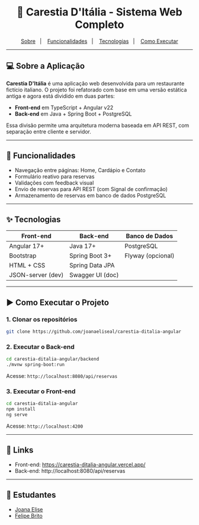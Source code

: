 <h1 align="center">🍝 Carestia D'Itália - Sistema Web Completo</h1>

<p align="center">
  <a href="#-sobre-a-aplicação">Sobre</a>&nbsp;&nbsp;&nbsp;|&nbsp;&nbsp;&nbsp;
  <a href="#-funcionalidades">Funcionalidades</a>&nbsp;&nbsp;&nbsp;|&nbsp;&nbsp;&nbsp;
  <a href="#-tecnologias">Tecnologias</a>&nbsp;&nbsp;&nbsp;|&nbsp;&nbsp;&nbsp;
  <a href="#️-como-executar-o-projeto">Como Executar</a>
</p>

---

## 💻 Sobre a Aplicação

**Carestia D'Itália** é uma aplicação web desenvolvida para um restaurante fictício italiano. O projeto foi refatorado com base em uma versão estática antiga e agora está dividido em duas partes:

- **Front-end** em TypeScript + Angular v22  
- **Back-end** em Java + Spring Boot + PostgreSQL  

Essa divisão permite uma arquitetura moderna baseada em API REST, com separação entre cliente e servidor.

---

## 🚀 Funcionalidades

- Navegação entre páginas: Home, Cardápio e Contato
- Formulário reativo para reservas
- Validações com feedback visual
- Envio de reservas para API REST (com Signal de confirmação)
- Armazenamento de reservas em banco de dados PostgreSQL

---

## ✨ Tecnologias

| Front-end       | Back-end         | Banco de Dados |
|------------------|------------------|----------------|
| Angular 17+      | Java 17+         | PostgreSQL     |
| Bootstrap        | Spring Boot 3+   | Flyway (opcional) |
| HTML + CSS       | Spring Data JPA  |                |
| JSON-server (dev)| Swagger UI (doc) |                |

---

## ▶️ Como Executar o Projeto

### 1. Clonar os repositórios

```bash
git clone https://github.com/joanaeliseal/carestia-ditalia-angular

```

### 2. Executar o Back-end

```bash
cd carestia-ditalia-angular/backend
./mvnw spring-boot:run
```

Acesse: `http://localhost:8080/api/reservas`

### 3. Executar o Front-end

```bash
cd carestia-ditalia-angular
npm install
ng serve
```

Acesse: `http://localhost:4200`

---

## 🔗 Links

- Front-end: https://carestia-ditalia-angular.vercel.app/
- Back-end: http://localhost:8080/api/reservas

---

## 📝 Estudantes

- [Joana Elise](https://github.com/joanaeliseal)
- [Felipe Brito](https://github.com/FelipeBritoLC)